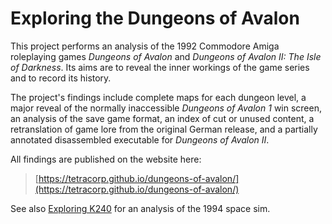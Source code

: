 # Exploring the Dungeons of Avalon

This project performs an analysis of the 1992 Commodore Amiga roleplaying games
_Dungeons of Avalon_ and _Dungeons of Avalon II: The Isle of Darkness_. Its aims
are to reveal the inner workings of the game series and to record its history.

The project's findings include complete maps for each dungeon level, a major
reveal of the normally inaccessible _Dungeons of Avalon 1_ win screen, an
analysis of the save game format, an index of cut or unused content, a
retranslation of game lore from the original German release, and a partially
annotated disassembled executable for _Dungeons of Avalon II_.

All findings are published on the website here: 

> [https://tetracorp.github.io/dungeons-of-avalon/](https://tetracorp.github.io/dungeons-of-avalon/)

See also [Exploring K240](https://tetracorp.github.io/k240/) for an analysis of
the 1994 space sim.
